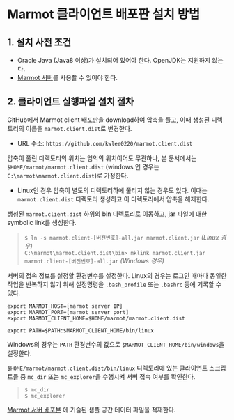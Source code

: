 # Marmot 클라이언트 배포판 설치 방법

## 1. 설치 사전 조건
* Oracle Java (Java8 이상)가 설치되어 있어야 한다. OpenJDK는 지원하지 않는다.
* [Marmot 서버](https://github.com/kwlee0220/marmot.server.dist)를 사용할 수 있어야 한다.

## 2. 클라이언트 실행파일 설치 절차

GitHub에서 Marmot client 배포판을 download하여 압축을 풀고, 이때 생성된 디렉토리의
이름을 `marmot.client.dist`로 변경한다.
* URL 주소: `https://github.com/kwlee0220/marmot.client.dist`

압축이 풀린 디렉토리의 위치는 임의의 위치이어도 무관하나, 본 문서에서는 `$HOME/marmot/marmot.client.dist`
(windows 인 경우는 `C:\marmot\marmot.client.dist`)로 가정한다.
* Linux인 경우 압축이 별도의 디렉토리하에 풀리지 않는 경우도 있다.
	이때는 `marmot.client.dist` 디렉토리 생성하고 이 디렉토리에서 압축을 해제한다.

생성된 `marmot.client.dist` 하위의 bin 디렉토리로 이동하고, jar 파일에 대한 symbolic link를 생성한다.
>`$ ln -s marmot.client-[버전번호]-all.jar marmot.client.jar` *(Linux 경우)*</br>
> `C:\marmot\marmot.client.dist\bin> mklink marmot.client.jar marmot.client-[버전번호]-all.jar` *(Windows 경우)*

서버의 접속 정보를 설정할 환경변수를 설정한다. Linux의 경우는 로그인 때마다 동일한 작업을
반복하지 않기 위해 설정명령을 `.bash_profile` 또는 `.bashrc` 등에 기록할 수 있다.
<pre><code>export MARMOT_HOST=[marmot server IP]
export MARMOT_PORT=[marmot server port]
export MARMOT_CLIENT_HOME=$HOME/marmot/marmot.client.dist

export PATH=$PATH:$MARMOT_CLIENT_HOME/bin/linux
</code></pre>
Windows의 경우는 `PATH` 환경변수의 값으로 `$MARMOT_CLIENT_HOME/bin/windows`을 설정한다.

`$HOME/marmot/marmot.client.dist/bin/linux` 디렉토리에 있는 클라이언트 스크립트들 중 `mc_dir` 또는
`mc_explorer`을 수행시켜 서버 접속 여부를 확인한다.
>`$ mc_dir` </br>
>`$ mc_explorer`

[Marmot 서버 배포본](https://github.com/kwlee0220/marmot.server.dist) 에 기술된 샘플 공간 데이터 파일을
적재한다.
